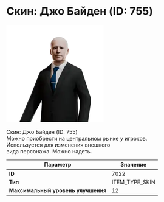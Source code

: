 # Скин: Джо Байден (ID: 755)

![Item Image](../img/7022.webp?raw=true)

Скин: Джо Байден (ID: 755)<br>Можно приобрести на центральном рынке у игроков.<br>Используется для изменения внешнего<br>вида персонажа. Можно надеть.


| Параметр | Значение |
|----------|----------|
| **ID** | 7022 |
| **Тип** | ITEM_TYPE_SKIN |
| **Максимальный уровень улучшения** | 12 |

